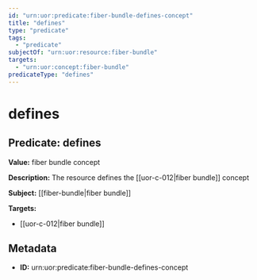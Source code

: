 ```yaml
---
id: "urn:uor:predicate:fiber-bundle-defines-concept"
title: "defines"
type: "predicate"
tags:
  - "predicate"
subjectOf: "urn:uor:resource:fiber-bundle"
targets:
  - "urn:uor:concept:fiber-bundle"
predicateType: "defines"
---
```


# defines

## Predicate: defines

**Value:** fiber bundle concept

**Description:** The resource defines the [[uor-c-012|fiber bundle]] concept

**Subject:** [[fiber-bundle|fiber bundle]]

**Targets:**

- [[uor-c-012|fiber bundle]]

## Metadata

- **ID:** urn:uor:predicate:fiber-bundle-defines-concept
